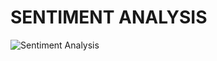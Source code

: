 # SENTIMENT ANALYSIS

![Sentiment Analysis](https://www.freecodecamp.org/news/content/images/2020/09/wall-5.jpeg)
